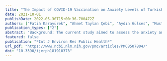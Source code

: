 ```yaml
---
title: "The Impact of COVID-19 Vaccination on Anxiety Levels of Turkish Dental Professionals and Their Attitude in Clinical Care: A Cross-Sectional Study"
date: 2021-10-01
publishDate: 2022-05-30T15:00:36.700472Z
authors: ["Fatih Karayürek", "Ahmet Taylan Çebi", "Aydın Gülses", "Mustafa Ayna"]
publication_types: ["2"]
abstract: "Background: The current study aimed to assess the anxiety and fear levels and the attitude towards clinical care, such as the use of personal protective equipment and number of patients examined, before and after COVID-19 vaccination among Turkish dental professionals. Methods: A questionnaire including socio-demographical characteristics and clinical data regarding the number of patients, the use of personal protective equipment, vaccine confidence interval, positive or negative COVID-19 diagnosis, and fear and anxiety levels were examined. Results: A total of 475 dentists (196 men and 279 women) participated. Overall, the vaccination had a positive effect on the decrease of fear and anxiety levels of dental professionals. It was observed that the number of interventional procedures significantly increased after vaccination. Besides that, the amount of personal protective equipment used in patients, especially after the vaccination, has decreased. Conclusion: Despite the positive effects of vaccination on the anxiety levels of dental professionals, protective measurements should further be the main concern, regardless of the vaccination status of both the dental professional and the patient."
featured: false
publication: "*Int J Environ Res Public Health*"
url_pdf: "https://www.ncbi.nlm.nih.gov/pmc/articles/PMC8507804/"
doi: "10.3390/ijerph181910373"
---
```


